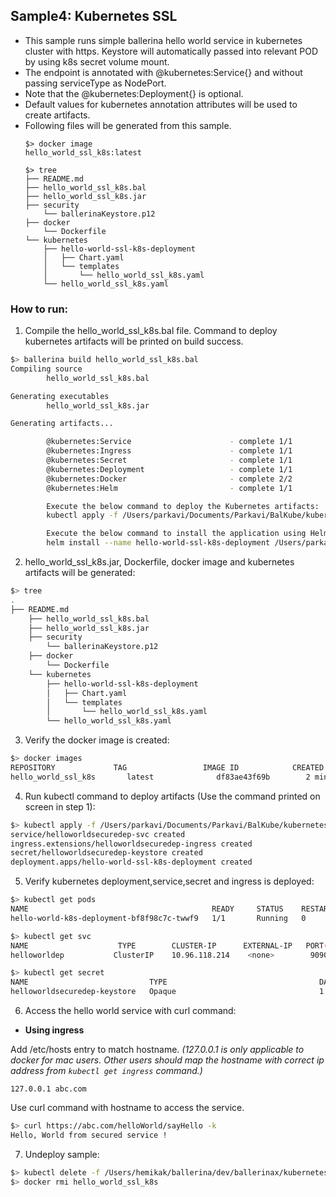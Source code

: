## Sample4: Kubernetes SSL

- This sample runs simple ballerina hello world service in kubernetes cluster with https. Keystore will 
  automatically passed into relevant POD by using k8s secret volume mount.
- The endpoint is annotated with @kubernetes:Service{} and without passing serviceType as NodePort. 
- Note that the @kubernetes:Deployment{} is optional.
- Default values for kubernetes annotation attributes will be used to create artifacts.
- Following files will be generated from this sample.
    ``` 
    $> docker image
    hello_world_ssl_k8s:latest
    
    $> tree
    ├── README.md
    ├── hello_world_ssl_k8s.bal
    ├── hello_world_ssl_k8s.jar
    ├── security
        └── ballerinaKeystore.p12
    ├── docker
        └── Dockerfile
    └── kubernetes
        ├── hello-world-ssl-k8s-deployment
        │   ├── Chart.yaml
        │   └── templates
        │       └── hello_world_ssl_k8s.yaml
        └── hello_world_ssl_k8s.yaml
    ```
### How to run:

1. Compile the  hello_world_ssl_k8s.bal file. Command to deploy kubernetes artifacts will be printed on build success.
```bash
$> ballerina build hello_world_ssl_k8s.bal
Compiling source
        hello_world_ssl_k8s.bal

Generating executables
        hello_world_ssl_k8s.jar

Generating artifacts...

        @kubernetes:Service                      - complete 1/1
        @kubernetes:Ingress                      - complete 1/1
        @kubernetes:Secret                       - complete 1/1
        @kubernetes:Deployment                   - complete 1/1
        @kubernetes:Docker                       - complete 2/2 
        @kubernetes:Helm                         - complete 1/1

        Execute the below command to deploy the Kubernetes artifacts: 
        kubectl apply -f /Users/parkavi/Documents/Parkavi/BalKube/kubernetes/samples/sample4/kubernetes

        Execute the below command to install the application using Helm: 
        helm install --name hello-world-ssl-k8s-deployment /Users/parkavi/Documents/Parkavi/BalKube/kubernetes/samples/sample4/kubernetes/hello-world-ssl-k8s-deployment
```

2. hello_world_ssl_k8s.jar, Dockerfile, docker image and kubernetes artifacts will be generated: 
```bash
$> tree
.
├── README.md
    ├── hello_world_ssl_k8s.bal
    ├── hello_world_ssl_k8s.jar
    ├── security
        └── ballerinaKeystore.p12
    ├── docker
        └── Dockerfile
    └── kubernetes
        ├── hello-world-ssl-k8s-deployment
        │   ├── Chart.yaml
        │   └── templates
        │       └── hello_world_ssl_k8s.yaml
        └── hello_world_ssl_k8s.yaml
```

3. Verify the docker image is created:
```bash
$> docker images
REPOSITORY             TAG                 IMAGE ID            CREATED             SIZE
hello_world_ssl_k8s       latest              df83ae43f69b        2 minutes ago        103MB

```

4. Run kubectl command to deploy artifacts (Use the command printed on screen in step 1):
```bash
$> kubectl apply -f /Users/parkavi/Documents/Parkavi/BalKube/kubernetes/samples/sample4/kubernetes
service/helloworldsecuredep-svc created
ingress.extensions/helloworldsecuredep-ingress created
secret/helloworldsecuredep-keystore created
deployment.apps/hello-world-ssl-k8s-deployment created
```

5. Verify kubernetes deployment,service,secret and ingress is deployed:
```bash
$> kubectl get pods
NAME                                         READY     STATUS    RESTARTS   AGE
hello-world-k8s-deployment-bf8f98c7c-twwf9   1/1       Running   0          0s

$> kubectl get svc
NAME                    TYPE        CLUSTER-IP      EXTERNAL-IP   PORT(S)          AGE
helloworldep           ClusterIP    10.96.118.214    <none>        9090/TCP         1m

$> kubectl get secret
NAME                           TYPE                                  DATA      AGE
helloworldsecuredep-keystore   Opaque                                1         21m
```

6. Access the hello world service with curl command:

- **Using ingress**

Add /etc/hosts entry to match hostname.
_(127.0.0.1 is only applicable to docker for mac users. Other users should map the hostname with correct ip address 
from `kubectl get ingress` command.)_
 ```
 127.0.0.1 abc.com
 ```
Use curl command with hostname to access the service.
```bash
$> curl https://abc.com/helloWorld/sayHello -k
Hello, World from secured service !
```

7. Undeploy sample:
```bash
$> kubectl delete -f /Users/hemikak/ballerina/dev/ballerinax/kubernetes/samples/sample4/kubernetes/
$> docker rmi hello_world_ssl_k8s

```
